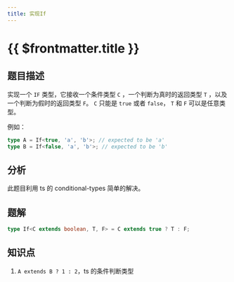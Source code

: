```yaml
---
title: 实现If
---
```


# {{ $frontmatter.title }}

## 题目描述

实现一个 `IF` 类型，它接收一个条件类型 `C` ，一个判断为真时的返回类型 `T` ，以及一个判断为假时的返回类型 `F`。 `C` 只能是 `true` 或者 `false`， `T` 和 `F` 可以是任意类型。

例如：

```ts
type A = If<true, 'a', 'b'>; // expected to be 'a'
type B = If<false, 'a', 'b'>; // expected to be 'b'
```

## 分析

此题目利用 ts 的 conditional-types 简单的解决。

## 题解

```ts
type If<C extends boolean, T, F> = C extends true ? T : F;
```

## 知识点

1. `A extends B ? 1 : 2`，ts 的条件判断类型